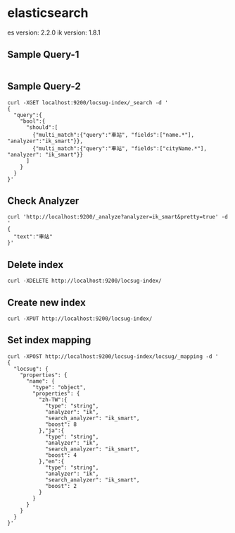 # elasticsearch

es version: 2.2.0
ik version: 1.8.1

## Sample Query-1
```
```

## Sample Query-2
```
curl -XGET localhost:9200/locsug-index/_search -d '
{ 
  "query":{
    "bool":{
      "should":[
        {"multi_match":{"query":"車站", "fields":["name.*"], "analyzer":"ik_smart"}},
        {"multi_match":{"query":"車站", "fields":["cityName.*"], "analyzer": "ik_smart"}}
      ]
    }
  }
}'
```

## Check Analyzer
```
curl 'http://localhost:9200/_analyze?analyzer=ik_smart&pretty=true' -d '
{
  "text":"車站"
}'
```

## Delete index
```
curl -XDELETE http://localhost:9200/locsug-index/
```

## Create new index
```
curl -XPUT http://localhost:9200/locsug-index/
```

## Set index mapping
```
curl -XPOST http://localhost:9200/locsug-index/locsug/_mapping -d '
{
  "locsug": {
    "properties": {
      "name": {
        "type": "object",
        "properties": {
          "zh-TW":{
            "type": "string",
            "analyzer": "ik",
            "search_analyzer": "ik_smart",
            "boost": 8
          },"ja":{
            "type": "string",
            "analyzer": "ik",
            "search_analyzer": "ik_smart",
            "boost": 4
          },"en":{
            "type": "string",
            "analyzer": "ik",
            "search_analyzer": "ik_smart",
            "boost": 2
          }
        }
      }
    }
  }
}'
```
